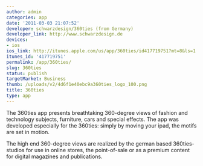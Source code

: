 ```yaml
---
author: admin
categories: app
date: '2011-03-03 21:07:52'
developer: schwarzdesign/360ties (from Germany)
developer_link: http://www.schwarzdesign.de
devices: 
- ios
ios_link: http://itunes.apple.com/us/app/360ties/id417719751?mt=8&ls=1
itunes_id: '417719751'
permalink: /app/360ties/
slug: 360ties
status: publish
targetMarket: Business
thumb: /uploads/v2/4d6f1e40ebc9a360ties_logo_100.png
title: 360ties
type: app
---
```


The 360ties app presents breathtaking 360-degree views of fashion and technology subjects, furniture, cars and special effects. The app was developed especially for the 360ties: simply by moving your ipad, the motifs are set in motion.

The high end 360-degree views are realized by the german based 360ties-studios for use in online stores, the point-of-sale or as a premium content for digital magazines and publications.